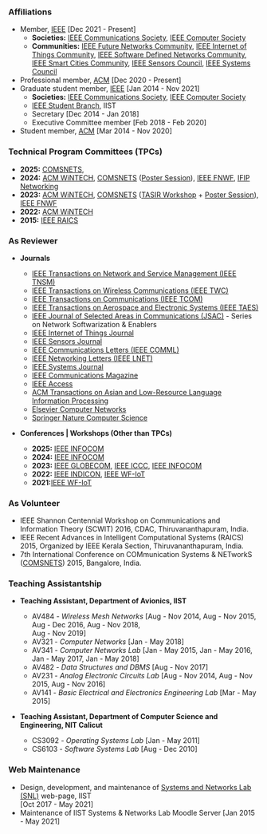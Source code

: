 ### Affiliations


* Member, [IEEE](http://www.ieee.org/index.html) [Dec 2021 - Present]
  * **Societies:** [IEEE Communications Society](http://www.comsoc.org),
    [IEEE Computer Society](https://www.computer.org)
  * **Communities:** [IEEE Future Networks
    Community](https://futurenetworks.ieee.org/), [IEEE Internet of
    Things Community](http://iot.ieee.org/), [IEEE Software Defined
    Networks Community](https://sdn.ieee.org/), [IEEE Smart Cities
    Community](http://smartcities.ieee.org/), [IEEE Sensors
    Council](http://www.ieee-sensors.org/), [IEEE Systems
    Council](http://www.ieeesystemscouncil.org/)
* Professional member, [ACM](http://www.acm.org) [Dec 2020 - Present]
* Graduate student member, [IEEE](http://www.ieee.org/index.html) [Jan
  2014 - Nov 2021]
  * **Societies:** [IEEE Communications Society](http://www.comsoc.org),
  [IEEE Computer Society](https://www.computer.org)
  *  [IEEE Student Branch](https://www.facebook.com/ieeesbiist/), IIST
    * Secretary [Dec 2014 - Jan 2018]
	* Executive Committee member [Feb 2018 - Feb 2020]
* Student member, [ACM](http://www.acm.org) [Mar 2014 - Nov 2020]

  
### Technical Program Committees (TPCs)


* **2025:** [COMSNETS](https://www.comsnets.org/),
* **2024:** [ACM WiNTECH](https://acm-wintech.github.io/2024/), [COMSNETS](https://www.comsnets.org/archive/2024/) ([Poster
  Session](https://www.comsnets.org/poster_session.html)), [IEEE FNWF](https://fnwf2024.ieee.org/), [IFIP Networking](https://networking.ifip.org/2024/)
* **2023:** [ACM WiNTECH](https://acm-wintech.github.io/2023/), [COMSNETS](https://www.comsnets.org/archive/2023/) ([TASIR Workshop](https://www.comsnets.org/archive/2023/TASIR_workshop.html) +
  [Poster
  Session](https://www.comsnets.org/archive/2023/poster_session.html)),
  [IEEE
  FNWF](https://fnwf2023.ieee.org/)  
* **2022:** [ACM WiNTECH](https://acm-wintech.github.io/2022/)
* **2015:** [IEEE RAICS](https://raics.ieeemace.org/)

### As Reviewer

* **Journals**
	* [IEEE Transactions on Network and Service
      Management (IEEE TNSM)](https://www.comsoc.org/publications/journals/ieee-tnsm)
    * [IEEE Transactions on Wireless Communications (IEEE TWC)](https://www.comsoc.org/publications/journals/ieee-twc)
	* [IEEE Transactions on Communications (IEEE TCOM)](https://www.comsoc.org/publications/journals/ieee-tcom)
	* [IEEE Transactions on Aerospace and Electronic Systems (IEEE TAES)](https://ieee-aess.org/publications/taes)
	* [IEEE Journal of Selected Areas in Communications
	  (JSAC)](https://www.comsoc.org/jsac) - Series on Network
	  Softwarization & Enablers
	* [IEEE Internet of Things Journal](http://ieee-iotj.org/)
	* [IEEE Sensors Journal](https://ieee-sensors.org/sensors-journal/)
	* [IEEE Communications Letters (IEEE COMML)](https://www.comsoc.org/publications/journals/ieee-comml)
    * [IEEE Networking Letters (IEEE LNET)](https://www.comsoc.org/publications/journals/ieee-lnet)
	* [IEEE Systems Journal](https://ieeesystemsjournal.org)
    * [IEEE Communications Magazine](https://www.comsoc.org/publications/magazines/ieee-communications-magazine)
	* [IEEE Access](https://ieeeaccess.ieee.org/)
	* [ACM Transactions on Asian and Low-Resource Language Information
      Processing](https://dl.acm.org/journal/tallip)
	* [Elsevier Computer
      Networks](https://www.sciencedirect.com/journal/computer-networks)
	* [Springer Nature Computer Science](https://www.springer.com/journal/42979)

* **Conferences | Workshops (Other than TPCs)**
    * **2025:** [IEEE INFOCOM](https://infocom2025.ieee-infocom.org/)
    * **2024:** [IEEE INFOCOM](https://infocom2024.ieee-infocom.org)
	* **2023:** [IEEE
      GLOBECOM](https://globecom2023.ieee-globecom.org/), [IEEE
      ICCC](https://iccc2023.ieee-iccc.org/), [IEEE
      INFOCOM](https://infocom2023.ieee-infocom.org)
    * **2022:** [IEEE
      INDICON](https://www.indicon2022.org/index.html), [IEEE WF-IoT](https://wfiot2022.iot.ieee.org)
    * **2021:**[IEEE WF-IoT](https://wfiot2021.iot.ieee.org)

### As Volunteer

* IEEE Shannon Centennial Workshop on Communications and Information
  Theory (SCWIT) 2016, CDAC, Thiruvananthapuram, India.
* IEEE Recent Advances in Intelligent Computational Systems (RAICS)
  2015, Organized by IEEE Kerala Section, Thiruvananthapuram, India.
* 7th International Conference on COMmunication Systems & NETworkS
  ([COMSNETS](https://www.comsnets.org/)) 2015, Bangalore, India.


### Teaching Assistantship 

* **Teaching Assistant, Department of Avionics, IIST**
	* AV484 - *Wireless Mesh Networks* [Aug - Nov 2014, Aug - Nov 2015,
      Aug - Dec 2016, Aug - Nov 2018, <br>Aug - Nov 2019]
	* AV321 - *Computer Networks* [Jan - May 2018]
	* AV341 - *Computer Networks Lab* [Jan - May 2015, Jan - May 2016, Jan - May 2017, Jan - May 2018]
	* AV482 - *Data Structures and DBMS* [Aug - Nov 2017]
	* AV231 - *Analog Electronic Circuits Lab* [Aug - Nov 2014, Aug - Nov 2015, Aug - Nov 2016]
	* AV141 - *Basic Electrical and Electronics Engineering Lab* [Mar - May
      2015]

* **Teaching Assistant, Department of Computer Science and Engineering, NIT Calicut**
	* CS3092 - *Operating Systems Lab* [Jan - May 2011]		
	* CS6103 - *Software Systems Lab* [Aug - Dec 2010]

	  
### Web Maintenance

* Design, development, and maintenance of [Systems and Networks Lab
      (SNL)](https://iist-sysnet.github.io/) web-page, IIST<br>[Oct 2017 -
      May 2021]
* Maintenance of IIST Systems & Networks Lab Moodle Server [Jan 2015 - May 2021]

